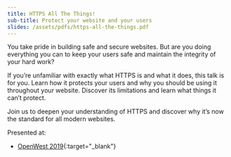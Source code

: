 ```yaml
---
title: HTTPS All The Things!
sub-title: Protect your website and your users
slides: /assets/pdfs/https-all-the-things.pdf
---
```


You take pride in building safe and secure websites. But are you doing everything you can to keep your users safe and maintain the integrity of your hard work? 

If you’re unfamiliar with exactly what HTTPS is and what it does, this talk is for you. Learn how it protects your users and why you should be using it throughout your website. Discover its limitations and learn what things it can’t protect. 

Join us to deepen your understanding of HTTPS and discover why it’s now the standard for all modern websites. 

Presented at:

- [OpenWest 2019](https://openwest.org/){:target="_blank"}



